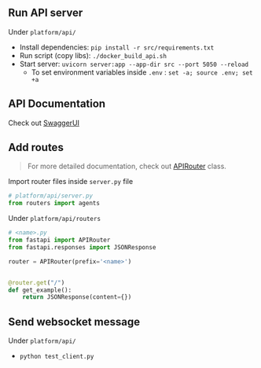 ## Run API server
Under `platform/api/`
- Install dependencies: `pip install -r src/requirements.txt`
- Run script (copy libs): `./docker_build_api.sh`
- Start server: `uvicorn server:app --app-dir src --port 5050 --reload`
  - To set environment variables inside `.env` : `set -a; source .env; set +a`

## API Documentation

Check out [SwaggerUI](http://localhost:5050/docs)

## Add routes
> For more detailed documentation, check out [APIRouter](https://fastapi.tiangolo.com/reference/apirouter/) class.
> 
Import router files inside `server.py` file
```py
# platform/api/server.py
from routers import agents
```
Under `platform/api/routers`
```py
# <name>.py
from fastapi import APIRouter
from fastapi.responses import JSONResponse

router = APIRouter(prefix='<name>')


@router.get("/")
def get_example():
    return JSONResponse(content={})
```

## Send websocket message
Under `platform/api/`
- `python test_client.py`
